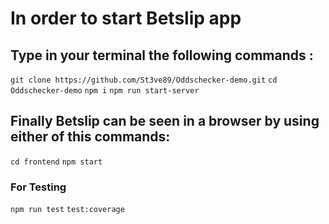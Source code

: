 # In order to start Betslip app

## Type in your terminal the following commands :

```git clone https://github.com/St3ve89/Oddschecker-demo.git```
```cd Oddschecker-demo```
```npm i```
```npm run start-server```

## Finally Betslip can be seen in a browser by using either of this commands:

```cd frontend```
```npm start```

### For Testing

```npm run test```
```test:coverage```
